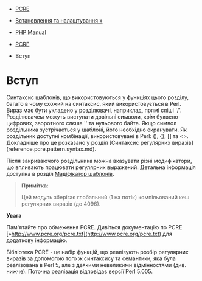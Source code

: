 - [PCRE](book.pcre.md)
- [Встановлення та налаштування »](pcre.setup.md)

- [PHP Manual](index.md)
- [PCRE](book.pcre.md)
-   Вступ

# Вступ

Синтаксис шаблонів, що використовуються у функціях цього розділу, багато в чому
схожий на синтаксис, який використовується в Perl. Вираз має бути укладено
у розділювачі, наприклад, прямі сліші '/'. Розділювачем можуть виступати
довільні символи, крім буквено-цифрових, зворотного слєша '\' та
нульового байта. Якщо символ роздільника зустрічається у шаблоні, його
необхідно екранувати. Як роздільник доступні комбінації,
використовувані в Perl: (), {}, \[\] та \<\>. Докладніше про це розказано у
розділ [Синтаксис регулярних
виразів] (reference.pcre.pattern.syntax.md).

Після закриваючого роздільника можна вказувати різні модифікатори,
що впливають працювати регулярних выражений. Детальна інформація доступна в
розділ [Мадіфікатор шаблонів](reference.pcre.pattern.modifiers.md).

> **Примітка**:
>
> Цей модуль зберігає глобальний (1 на потік) компільований кеш
> регулярних виразів (до 4096).

**Увага**

Пам'ятайте про обмеження PCRE. Дивіться документацію по PCRE
[»http://www.pcre.org/pcre.txt](http://www.pcre.org/pcre.txt) для
додаткову інформацію.

Бібліотека PCRE - це набір функцій, що реалізують розбір регулярних
виразів за допомогою того ж синтаксису та семантики, яка була
реалізована в Perl 5, але з деякими невеликими відмінностями (див.
нижче). Поточна реалізація відповідає версії Perl 5.005.
